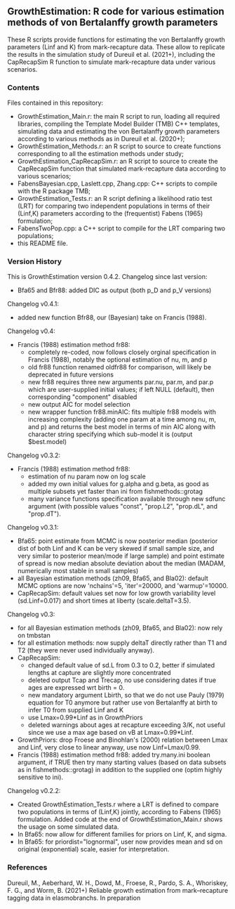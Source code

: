 GrowthEstimation: R code for various estimation methods of von Bertalanffy growth parameters 
--------------------------------------------------------------------------------------------

These R scripts provide functions for estimating the von Bertalanffy growth parameters (Linf and K) from mark-recapture data. These allow to replicate the results in the simulation study of Dureuil et al. (2021+), including the CapRecapSim R function to simulate mark-recapture data under various scenarios.


### Contents

Files contained in this repository:
* GrowthEstimation_Main.r: the main R script to run, loading all required libraries, compiling the Template Model Builder (TMB) C++ templates, simulating data and estimating the von Bertalanffy growth parameters according to various methods as in Dureuil et al. (2020+);
* GrowthEstimation_Methods.r: an R script to source to create functions corresponding to all the estimation methods under study;
* GrowthEstimation_CapRecapSim.r: an R script to source to create the CapRecapSim function that simulated mark-recapture data according to various scenarios;
* FabensBayesian.cpp, Laslett.cpp, Zhang.cpp: C++ scripts to compile with the R package TMB;
* GrowthEstimation_Tests.r: an R script defining a likelihood ratio test (LRT) for comparing two independent populations in terms of their (Linf,K) parameters according to the (frequentist) Fabens (1965) formulation;
* FabensTwoPop.cpp: a C++ script to compile for the LRT comparing two populations;
* this README file.


### Version History

This is GrowthEstimation version 0.4.2. Changelog since last version:
* Bfa65 and Bfr88: added DIC as output (both p_D and p_V versions)


Changelog v0.4.1:
* added new function Bfr88, our (Bayesian) take on Francis (1988).

Changelog v0.4:
* Francis (1988) estimation method fr88:
  - completely re-coded, now follows closely orginal specification in Francis (1988), notably the optional estimation of nu, m, and p
  - old fr88 function renamed oldfr88 for comparison, will likely be deprecated in future versions
  - new fr88 requires three new arguments par.nu, par.m, and par.p which are user-supplied initial values; if left NULL (default), then corresponding "component" disabled
  - new output AIC for model selection
  - new wrapper function fr88.minAIC: fits multiple fr88 models with increasing complexity (adding one param at a time among nu, m, and p) and returns the best model in terms of min AIC along with character string specifying which sub-model it is (output $best.model)

Changelog v0.3.2:
* Francis (1988) estimation method fr88:
  - estimation of nu param now on log scale
  - added my own initial values for g.alpha and g.beta, as good as multiple subsets yet faster than ini from fishmethods::grotag
  - many variance functions specification available through new sdfunc argument (with possible values "const", "prop.L2", "prop.dL", and "prop.dT").

Changelog v0.3.1:
* Bfa65: point estimate from MCMC is now posterior median (posterior dist of both Linf and K can be very skewed if small sample size, and very similar to posterior mean/mode if large sample) and point estimate of spread is now median absolute deviation about the median (MADAM, numerically most stable in small samples)
* all Bayesian estimation methods (zh09, Bfa65, and Bla02): default MCMC options are now 'nchains'=5, 'iter'=20000, and 'warmup'=10000.
* CapRecapSim: default values set now for low growth variability level (sd.Linf=0.017) and short times at liberty (scale.deltaT=3.5).

Changelog v0.3:
* for all Bayesian estimation methods (zh09, Bfa65, and Bla02): now rely on tmbstan
* for all estimation methods: now supply deltaT directly rather than T1 and T2 (they were never used individually anyway).
* CapRecapSim:
  - changed default value of sd.L from 0.3 to 0.2, better if simulated lengths at capture are slightly more concentrated
  - deleted output Tcap and Trecap, no use considering dates if true ages are expressed wrt birth = 0.
  - new mandatory argument Lbirth, so that we do not use Pauly (1979) equation for T0 anymore but rather use von Bertalanffy at birth to infer T0 from supplied Linf and K
  - use Lmax=0.99*Linf as in GrowthPriors
  - deleted warnings about ages at recapture exceeding 3/K, not useful since we use a max age based on vB at Lmax=0.99*Linf.
* GrowthPriors: drop Froese and Binohlan's (2000) relation between Lmax and Linf, very close to linear anyway, use now Linf=Lmax/0.99.
* Francis (1988) estimation method fr88: added try.many.ini boolean argument, if TRUE then try many starting values (based on data subsets as in fishmethods::grotag) in addition to the supplied one (optim highly sensitive to ini).

Changelog v0.2.2:
* Created GrowthEstimation_Tests.r where a LRT is defined to compare two populations in terms of (Linf,K) jointly, according to Fabens (1965) formulation. Added code at the end of GrowthEstimation_Main.r shows the usage on some simulated data.
* In Bfa65: now allow for different families for priors on Linf, K, and sigma.
* In Bfa65: for priordist="lognormal", user now provides mean and sd on original (exponential) scale, easier for interpretation.


### References

Dureuil, M., Aeberhard, W. H., Dowd, M., Froese, R., Pardo, S. A., Whoriskey, F. G., and Worm, B. (2021+) Reliable growth estimation from mark–recapture tagging data in elasmobranchs. In preparation


